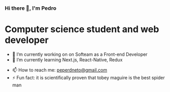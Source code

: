 ### Hi there 👋, I'm Pedro

# Computer science student and web developer
<!--**Pedro-rdn/Pedro-rdn** is a ✨ _special_ ✨ repository because its `README.md` (this file) appears on your GitHub profile.

Here are some ideas to get you started:
-->
- 🔭 I’m currently working on on Softeam as a Front-end Developer
- 🌱 I’m currently learning Next.js, React-Native, Redux 
<!-- - 👯 I’m looking to collaborate on ...
- 🤔 I’m looking for help with ...
- 💬 Ask me about ...  --> 
- 📫 How to reach me: peperdneto@gmail.com
- ⚡ Fun fact: it is scientifically proven that tobey maguire is the best spider man

